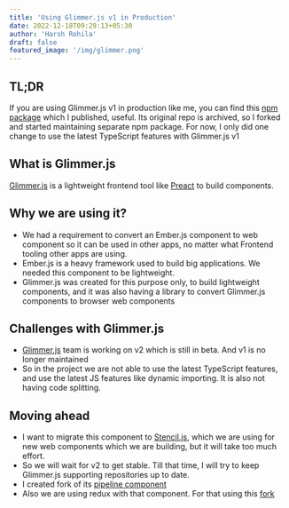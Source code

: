 ```yaml
---
title: 'Using Glimmer.js v1 in Production'
date: 2022-12-18T09:29:13+05:30
author: 'Harsh Rohila'
draft: false
featured_image: '/img/glimmer.png'
---
```


## TL;DR

If you are using Glimmer.js v1 in production like me, you can find this [npm package](https://www.npmjs.com/package/glimmer-v1-application-pipeline) which I published, useful. Its original repo is archived, so I forked and started maintaining separate npm package. For now, I only did one change to use the latest TypeScript features with Glimmer.js v1

## What is Glimmer.js

[Glimmer.js](https://glimmerjs.com/) is a lightweight frontend tool like [Preact](https://preactjs.com/) to build components.

## Why we are using it?

- We had a requirement to convert an Ember.js component to web component so it can be used in other apps, no matter what Frontend tooling other apps are using.
- Ember.js is a heavy framework used to build big applications. We needed this component to be lightweight.
- Glimmer.js was created for this purpose only, to build lightweight components, and it was also having a library to convert Glimmer.js components to browser web components

## Challenges with Glimmer.js

- [Glimmer.js](https://github.com/glimmerjs/glimmer.js) team is working on v2 which is still in beta. And v1 is no longer maintained
- So in the project we are not able to use the latest TypeScript features, and use the latest JS features like dynamic importing. It is also not having code splitting.

## Moving ahead

- I want to migrate this component to [Stencil.js](https://stenciljs.com/), which we are using for new web components which we are building, but it will take too much effort.
- So we will wait for v2 to get stable. Till that time, I will try to keep Glimmer.js supporting repositories up to date.
- I created fork of its [pipeline component](https://www.npmjs.com/package/glimmer-v1-application-pipeline)
- Also we are using redux with that component. For that using this [fork](https://github.com/HarshRohila/rollup-plugin-glimmer-redux)
